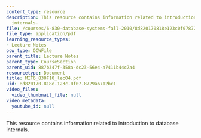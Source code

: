 ```yaml
---
content_type: resource
description: This resource contains information related to introduction to database
  internals.
file: /courses/6-830-database-systems-fall-2010/8d820170818e123c0f078729a6712bc1_MIT6_830F10_lec04.pdf
file_type: application/pdf
learning_resource_types:
- Lecture Notes
ocw_type: OCWFile
parent_title: Lecture Notes
parent_type: CourseSection
parent_uid: 887b347f-358a-dc23-56e4-a7411b44c7a4
resourcetype: Document
title: MIT6_830F10_lec04.pdf
uid: 8d820170-818e-123c-0f07-8729a6712bc1
video_files:
  video_thumbnail_file: null
video_metadata:
  youtube_id: null
---
```

This resource contains information related to introduction to database internals.

